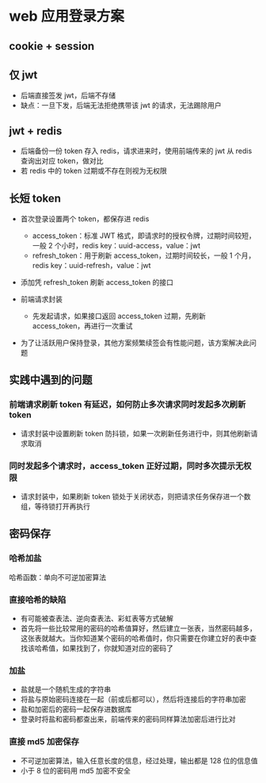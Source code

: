 # web 应用登录方案

## cookie + session

## 仅 jwt

- 后端直接签发 jwt，后端不存储
- 缺点：一旦下发，后端无法拒绝携带该 jwt 的请求，无法踢除用户

## jwt + redis

- 后端备份一份 token 存入 redis，请求进来时，使用前端传来的 jwt 从 redis 查询出对应 token，做对比
- 若 redis 中的 token 过期或不存在则视为无权限

## 长短 token

- 首次登录设置两个 token，都保存进 redis

  - access_token：标准 JWT 格式，即请求时的授权令牌，过期时间较短，一般 2 个小时，redis key：uuid-access，value：jwt
  - refresh_token：用于刷新 access_token，过期时间较长，一般 1 个月，redis key：uuid-refresh，value：jwt

- 添加凭 refresh_token 刷新 access_token 的接口
- 前端请求封装

  - 先发起请求，如果接口返回 access_token 过期，先刷新 access_token，再进行一次重试

- 为了让活跃用户保持登录，其他方案频繁续签会有性能问题，该方案解决此问题

## 实践中遇到的问题

### 前端请求刷新 token 有延迟，如何防止多次请求同时发起多次刷新 token

- 请求封装中设置刷新 token 防抖锁，如果一次刷新任务进行中，则其他刷新请求取消

### 同时发起多个请求时，access_token 正好过期，同时多次提示无权限

- 请求封装中，如果刷新 token 锁处于关闭状态，则把请求任务保存进一个数组，等待锁打开再执行

## 密码保存

### 哈希加盐

哈希函数：单向不可逆加密算法

### 直接哈希的缺陷

- 有可能被查表法、逆向查表法、彩虹表等方式破解
- 首先将一些比较常用的密码的哈希值算好，然后建立一张表，当然密码越多，这张表就越大。当你知道某个密码的哈希值时，你只需要在你建立好的表中查找该哈希值，如果找到了，你就知道对应的密码了

### 加盐

- 盐就是一个随机生成的字符串
- 将盐与原始密码连接在一起（前或后都可以），然后将连接后的字符串加密
- 盐和加密后的密码一起保存进数据库
- 登录时将盐和密码都查出来，前端传来的密码同样算法加密后进行比对

### 直接 md5 加密保存

- 不可逆加密算法，输入任意长度的信息，经过处理，输出都是 128 位的信息值
- 小于 8 位的密码用 md5 加密不安全
